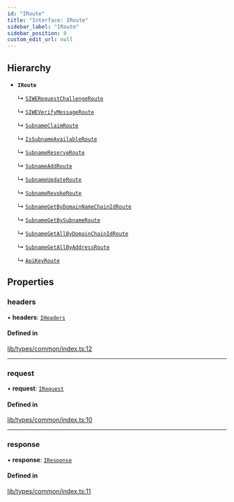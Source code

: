```yaml
---
id: "IRoute"
title: "Interface: IRoute"
sidebar_label: "IRoute"
sidebar_position: 0
custom_edit_url: null
---
```


## Hierarchy

- **`IRoute`**

  ↳ [`SIWERequestChallengeRoute`](SIWERequestChallengeRoute.md)

  ↳ [`SIWEVerifyMessageRoute`](SIWEVerifyMessageRoute.md)

  ↳ [`SubnameClaimRoute`](SubnameClaimRoute.md)

  ↳ [`IsSubnameAvailableRoute`](IsSubnameAvailableRoute.md)

  ↳ [`SubnameReserveRoute`](SubnameReserveRoute.md)

  ↳ [`SubnameAddRoute`](SubnameAddRoute.md)

  ↳ [`SubnameUpdateRoute`](SubnameUpdateRoute.md)

  ↳ [`SubnameRevokeRoute`](SubnameRevokeRoute.md)

  ↳ [`SubnameGetByDomainNameChainIdRoute`](SubnameGetByDomainNameChainIdRoute.md)

  ↳ [`SubnameGetBySubnameRoute`](SubnameGetBySubnameRoute.md)

  ↳ [`SubnameGetAllByDomainChainIdRoute`](SubnameGetAllByDomainChainIdRoute.md)

  ↳ [`SubnameGetAllByAddressRoute`](SubnameGetAllByAddressRoute.md)

  ↳ [`ApiKeyRoute`](ApiKeyRoute.md)

## Properties

### headers

• **headers**: [`IHeaders`](IHeaders.md)

#### Defined in

[lib/types/common/index.ts:12](https://github.com/JustaName-id/JustaName-sdk/blob/d3b91b5/packages/@justaname.id/sdk/src/lib/types/common/index.ts#L12)

___

### request

• **request**: [`IRequest`](IRequest.md)

#### Defined in

[lib/types/common/index.ts:10](https://github.com/JustaName-id/JustaName-sdk/blob/d3b91b5/packages/@justaname.id/sdk/src/lib/types/common/index.ts#L10)

___

### response

• **response**: [`IResponse`](IResponse.md)

#### Defined in

[lib/types/common/index.ts:11](https://github.com/JustaName-id/JustaName-sdk/blob/d3b91b5/packages/@justaname.id/sdk/src/lib/types/common/index.ts#L11)
